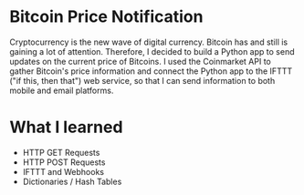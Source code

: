 # Bitcoin Price Notification
Cryptocurrency is the new wave of digital currency. Bitcoin has and still is gaining a lot of attention. Therefore, I decided to build a Python app to send updates on the current price of Bitcoins. I used the Coinmarket API to gather Bitcoin's price information and connect the Python app to the IFTTT ("if this, then that") web service, so that I can send information to both mobile and email platforms.

# What I learned
- HTTP GET Requests
- HTTP POST Requests
- IFTTT and Webhooks
- Dictionaries / Hash Tables
